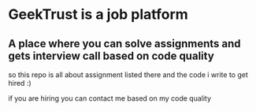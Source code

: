 # GeekTrust is a job platform

## A place where you can solve assignments and gets interview call based on code quality

so this repo is all about assignment listed there and the code i write to get hired :)

if you are hiring you can contact me based on my code quality
